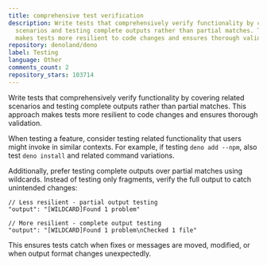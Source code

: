 ```yaml
---
title: comprehensive test verification
description: Write tests that comprehensively verify functionality by covering related
  scenarios and testing complete outputs rather than partial matches. This approach
  makes tests more resilient to code changes and ensures thorough validation.
repository: denoland/deno
label: Testing
language: Other
comments_count: 2
repository_stars: 103714
---
```


Write tests that comprehensively verify functionality by covering related scenarios and testing complete outputs rather than partial matches. This approach makes tests more resilient to code changes and ensures thorough validation.

When testing a feature, consider testing related functionality that users might invoke in similar contexts. For example, if testing `deno add --npm`, also test `deno install` and related command variations.

Additionally, prefer testing complete outputs over partial matches using wildcards. Instead of testing only fragments, verify the full output to catch unintended changes:

```jsonc
// Less resilient - partial output testing
"output": "[WILDCARD]Found 1 problem"

// More resilient - complete output testing  
"output": "[WILDCARD]Found 1 problem\nChecked 1 file"
```

This ensures tests catch when fixes or messages are moved, modified, or when output format changes unexpectedly.